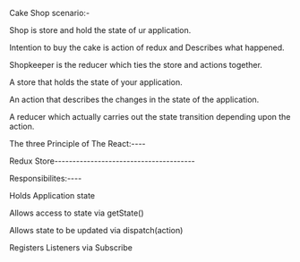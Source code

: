 Cake Shop scenario:-


Shop is store and hold the state of ur application.


Intention to buy the cake is action of redux and Describes what happened.


Shopkeeper is the reducer which ties the store and actions together.


A store that holds the state of your application.

An action that describes the changes in the state of the application.

A reducer which actually carries out the state transition depending upon the action.



The three Principle of The  React:----


Redux Store--------------------------------------- 

Responsibilites:----


Holds Application state

Allows access to state via getState()

Allows state to be updated via dispatch(action)

Registers Listeners via Subscribe
